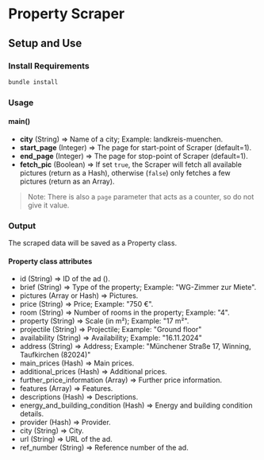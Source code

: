 # Property Scraper

## Setup and Use

### Install Requirements

```bash
bundle install
```

### Usage

#### main()
- **city** (String) => Name of a city; Example: landkreis-muenchen.
- **start_page** (Integer) => The page for start-point of Scraper (default=1).
- **end_page** (Integer) => The page for stop-point of Scraper (default=1).
- **fetch_pic** (Boolean) => If set `true`, the Scraper will fetch all available pictures (return as a Hash), otherwise (`false`) only fetches a few pictures (return as an Array).

>Note: There is also a `page` parameter that acts as a counter, so do not give it value.

### Output
The scraped data will be saved as a Property class.

#### Property class attributes
- id (String) => ID of the ad ().
- brief (String) => Type of the property; Example: "WG-Zimmer zur Miete".
- pictures (Array or Hash) => Pictures.
- price (String) => Price; Example: "750 €".
- room (String) => Number of rooms in the property; Example: "4".
- property (String) => Scale (in m²); Example: "17 m²".
- projectile (String) => Projectile; Example: "Ground floor"
- availability (String) => Availability; Example: "16.11.2024"
- address (String) => Address; Example: "Münchener 
Straße 17, Winning, Taufkirchen (82024)"
- main_prices (Hash) => Main prices.
- additional_prices (Hash) => Additional prices.
- further_price_information (Array) => Further price information.
- features (Array) => Features.
- descriptions (Hash) => Descriptions.
- energy_and_building_condition (Hash) => Energy and building condition
details.
- provider (Hash) => Provider.
- city (String) => City.
- url (String) => URL of the ad.
- ref_number (String) => Reference number of the ad.
